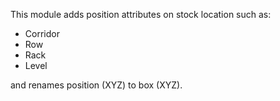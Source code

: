 This module adds position attributes on stock location such as:

- Corridor
- Row
- Rack
- Level

and renames position (XYZ) to box (XYZ).
